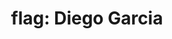 ---
layout: smileys&emotion
title: "flag: Diego Garcia"
emoji: flag_diego_garcia
permalink: 🇩🇬.html
image: assets/img/3moji/flag_diego_garcia.png
---